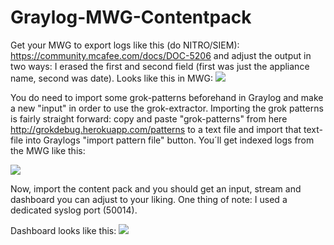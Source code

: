 # Graylog-MWG-Contentpack

Get your MWG to export logs like this (do NITRO/SIEM): https://community.mcafee.com/docs/DOC-5206
and  adjust the output in two ways: I erased the first and second field (first was just the appliance name, second was date).
Looks like this in MWG:
![](https://cloud.githubusercontent.com/assets/13982849/9652240/e043e724-5219-11e5-9bd2-ea5be904b2b0.JPG) 

You do need to import some grok-patterns beforehand in Graylog and make a new "input" in order to use the grok-extractor.
Importing the grok patterns is fairly straight forward: copy and paste "grok-patterns" from here http://grokdebug.herokuapp.com/patterns to a text file and import that text-file into Graylogs "import pattern file" button.
You´ll get indexed logs from the MWG like this:

![](https://cloud.githubusercontent.com/assets/13982849/9652239/e0365e42-5219-11e5-815d-e02e78df0ce5.PNG) 

Now, import the content pack and you should get an input, stream and dashboard you can adjust to your liking. One thing of note: I used a dedicated syslog port (50014).

Dashboard looks like this:
![](https://cloud.githubusercontent.com/assets/13982849/9652576/10aa5dfa-521d-11e5-8cea-e06f3af37fe5.PNG)
